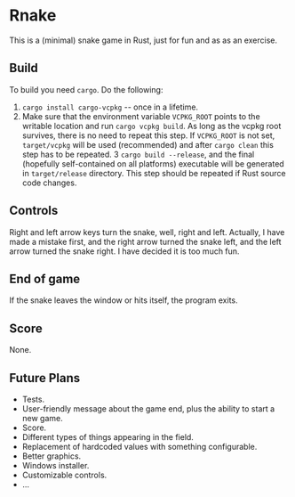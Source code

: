 # Rnake

This is a (minimal) snake game in Rust, just for fun and as as an exercise.

## Build

To build you need `cargo`. Do the following:

1. `cargo install cargo-vcpkg` -- once in a lifetime.
2. Make sure that the environment variable `VCPKG_ROOT` points to the writable location and run `cargo vcpkg build`. As long as the vcpkg root survives, there is no need to repeat this step. If `VCPKG_ROOT` is not set, `target/vcpkg` will be used (recommended) and after `cargo clean` this step has to be repeated.
   3 `cargo build --release`, and the final (hopefully self-contained on all platforms) executable will be generated in `target/release` directory. This step should be repeated if Rust source code changes.

## Controls

Right and left arrow keys turn the snake, well, right and left. Actually, I have made a mistake first, and the right arrow turned the snake left, and the left arrow turned the snake right. I have decided it is too much fun.

## End of game

If the snake leaves the window or hits itself, the program exits.

## Score

None.

## Future Plans

- Tests.
- User-friendly message about the game end, plus the ability to start a new game.
- Score.
- Different types of things appearing in the field.
- Replacement of hardcoded values with something configurable.
- Better graphics.
- Windows installer.
- Customizable controls.
- ...
